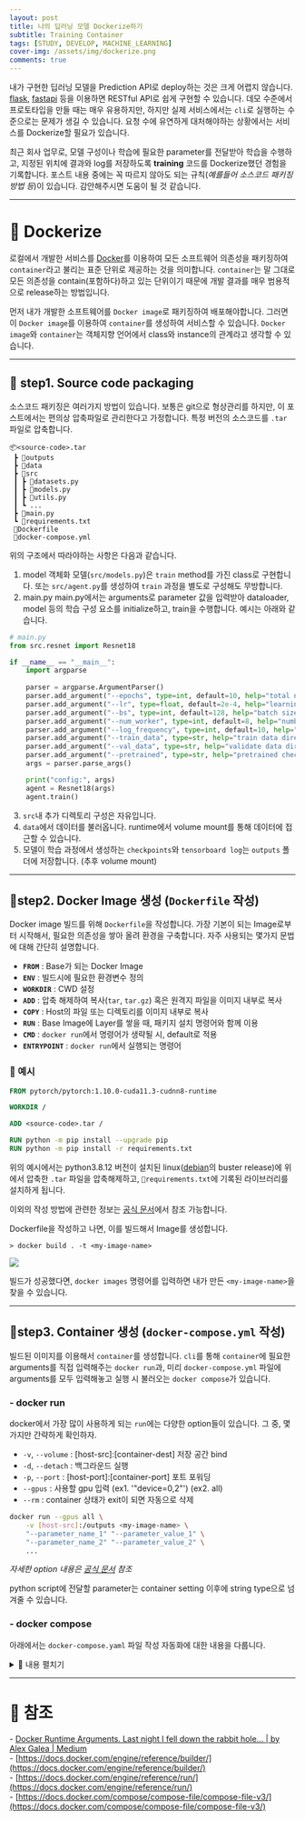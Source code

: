 ```yaml
---
layout: post
title: 나의 딥러닝 모델 Dockerize하기
subtitle: Training Container
tags: [STUDY, DEVELOP, MACHINE_LEARNING]
cover-img: /assets/img/dockerize.png
comments: true
---
```


내가 구현한 딥러닝 모델을 Prediction API로 deploy하는 것은 크게 어렵지 않습니다. [flask](https://flask.palletsprojects.com/en/2.0.x/), [fastapi](https://fastapi.tiangolo.com/ko/) 등을 이용하면 RESTful API로 쉽게 구현할 수 있습니다. 데모 수준에서 프로토타입을 만들 때는 매우 유용하지만, 하지만 실제 서비스에서는 `cli`로 실행하는 수준으로는 문제가 생길 수 있습니다. 요청 수에 유연하게 대처해야하는 상황에서는 서비스를 Dockerize할 필요가 있습니다.

최근 회사 업무로, 모델 구성이나 학습에 필요한 parameter를 전달받아 학습을 수행하고, 지정된 위치에 결과와 log를 저장하도록 **training** 코드를 Dockerize했던 경험을 기록합니다. 포스트 내용 중에는 꼭 따르지 않아도 되는 규칙(_예를들어 소스코드 패키징 방법 등_)이 있습니다. 감안해주시면 도움이 될 것 같습니다.

--- 

# 🐳 Dockerize  

로컬에서 개발한 서비스를 [Docker](https://www.docker.com/)를 이용하여 모든 소프트웨어 의존성을 패키징하여 `container`라고 불리는 표준 단위로 제공하는 것을 의미합니다. `container`는 말 그대로 모든 의존성을 contain(포함하다)하고 있는 단위이기 때문에 개발 결과를 매우 범용적으로 release하는 방법입니다.

먼저 내가 개발한 소프트웨어를 `Docker image`로 패키징하여 배포해야합니다. 그러면 이 `Docker image`를 이용하여 `container`를 생성하여 서비스할 수 있습니다. `Docker image`와 `container`는 객체지향 언어에서 class와 instance의 관계라고 생각할 수 있습니다.

--- 

## 👟 step1. Source code packaging  
소스코드 패키징은 여러가지 방법이 있습니다. 보통은 git으로 형상관리를 하지만, 이 포스트에서는 편의상 압축파일로 관리한다고 가정합니다. 특정 버전의 소스코드를 `.tar` 파일로 압축합니다. 

```
📦<source-code>.tar
 ┣ 📂outputs
 ┣ 📂data
 ┣ 📂src
 ┃ ┣ 📜datasets.py
 ┃ ┣ 📜models.py
 ┃ ┣ 📜utils.py
 ┃ ┗ ...
 ┣ 📜main.py
 ┗ 📜requirements.txt
 📜Dockerfile
 📜docker-compose.yml
```

위의 구조에서 따라야하는 사항은 다음과 같습니다.

1. model 객체화
 모델(`src/models.py`)은 `train` method를 가진 class로 구현합니다. 또는 `src/agent.py`를 생성하여 `train` 과정을 별도로 구성해도 무방합니다.
2. main.py 
main.py에서는 arguments로 parameter 값을 입력받아 dataloader, model 등의 학습 구성 요소를 initialize하고, train을 수행합니다. 예시는 아래와 같습니다.  

```python
# main.py
from src.resnet import Resnet18

if __name__ == "__main__":
    import argparse
    
    parser = argparse.ArgumentParser()
    parser.add_argument("--epochs", type=int, default=10, help="total num of epochs")
    parser.add_argument("--lr", type=float, default=2e-4, help="learning rate")
    parser.add_argument("--bs", type=int, default=128, help="batch size")
    parser.add_argument("--num_worker", type=int, default=8, help="number of worker for dataloader")
    parser.add_argument("--log_frequency", type=int, default=10, help="tensorboard log frequency (iterations)")
    parser.add_argument("--train_data", type=str, help="train data directory")
    parser.add_argument("--val_data", type=str, help="validate data directory")
    parser.add_argument("--pretrained", type=str, help="pretrained checkpoint path")
    args = parser.parse_args()

    print("config:", args)
    agent = Resnet18(args)
    agent.train()
```  

3. `src`내 추가 디렉토리 구성은 자유입니다.  
4. `data`에서 데이터를 불러옵니다. runtime에서 volume mount를 통해 데이터에 접근할 수 있습니다.
5. 모델이 학습 과정에서 생성하는 `checkpoints`와 `tensorboard log`는 `outputs` 폴더에 저장합니다. (추후 volume mount)

--- 

## 👟step2. Docker Image 생성 (`Dockerfile` 작성)  
Docker image 빌드를 위해 `Dockerfile`을 작성합니다. 가장 기본이 되는 Image로부터 시작해서, 필요한 의존성을 쌓아 올려 환경을 구축합니다. 자주 사용되는 몇가지 문법에 대해 간단히 설명합니다.

- **`FROM`** : Base가 되는 Docker Image
- **`ENV`** : 빌드시에 필요한 환경변수 정의
- **`WORKDIR`** : CWD 설정
- **`ADD`** : 압축 해제하여 복사(`tar`, `tar.gz`) 혹은 원격지 파일을 이미지 내부로 복사
- **`COPY`** : Host의 파일 또는 디렉토리를 이미지 내부로 복사
- **`RUN`** : Base Image에 Layer를 쌓을 때, 패키지 설치 명령어와 함께 이용
- **`CMD`** : `docker run`에서 명령어가 생략될 시, default로 적용
- **`ENTRYPOINT`** : `docker run`에서 실행되는 명령어

### 🎨 예시  
```dockerfile
FROM pytorch/pytorch:1.10.0-cuda11.3-cudnn8-runtime

WORKDIR /

ADD <source-code>.tar /

RUN python -m pip install --upgrade pip
RUN python -m pip install -r requirements.txt
```

위의 예시에서는 python3.8.12 버전이 설치된 linux([debian](https://www.debian.org/releases/index.ko.html)의 buster release)에 위에서 압축한 `.tar` 파일을 압축해제하고, `📜requirements.txt`에 기록된 라이브러리를 설치하게 됩니다. 

이외의 작성 방법에 관련한 정보는 [공식 문서](https://docs.docker.com/engine/reference/builder/)에서 참조 가능합니다.

Dockerfile을 작성하고 나면, 이를 빌드해서 Image를 생성합니다.  

```shell
> docker build . -t <my-image-name>
```
![](https://www.dropbox.com/s/ftnvxx875jg0mx4/docker_build.gif?raw=1)

빌드가 성공했다면, `docker images` 명령어를 입력하면 내가 만든 `<my-image-name>`을 찾을 수 있습니다.

--- 

## 👟step3. Container 생성 (`docker-compose.yml` 작성)

빌드된 이미지를 이용해서 `container`를 생성합니다. `cli`를 통해 `container`에 필요한 arguments를 직접 입력해주는 `docker run`과, 미리 `docker-compose.yml` 파일에 arguments를 모두 입력해놓고 실행 시 불러오는 `docker compose`가 있습니다. 

### - docker run

docker에서 가장 많이 사용하게 되는 `run`에는 다양한 option들이 있습니다. 그 중, 몇가지만 간략하게 확인하자.

- `-v`, `--volume` : [host-src]:[container-dest] 저장 공간 bind
- `-d`, `--detach` : 백그라운드 실행
- `-p`, `--port` : [host-port]:[container-port] 포트 포워딩
- `--gpus` : 사용할 gpu 입력 (ex1. '"device=0,2"') (ex2. all)
- `--rm` : container 상태가 exit이 되면 자동으로 삭제

```bash
docker run --gpus all \
    -v [host-src]:/outputs <my-image-name> \
    "--parameter_name_1" "--parameter_value_1" \
    "--parameter_name_2" "--parameter_value_2" \
    ...
```

_자세한 option 내용은 [공식 문서](https://docs.docker.com/engine/reference/run/) 참조_

python script에 전달할 parameter는 container setting 이후에 string type으로 넘겨줄 수 있습니다.

### - docker compose  

아래에서는 `docker-compose.yaml` 파일 작성 자동화에 대한 내용을 다룹니다.

<details>
<summary>🔽 내용 펼치기</summary>
<div markdown="1">       

`docker-compose.yml`에서 자주 쓰이는 문법은 다음과 같습니다.

- **`version`** : docker compose version
- **`services`** : 서비스 나열
- **`ports`** : "<HOST>:<CONTAINER>"로 포트를 연결. _string 명시 권장_
- **`volumes`** : "<HOST>:<CONTAINER>"로 저장 공간 연결
- **`command`** : container 내부에서 실행될 명령어 지정
- **`container_name`** : container명을 지정. single-container service에서만 이용 가능.


### 🎨 예시  
```yaml
version: "3.9"
services:
  dq_chinese_ocr:
    image: <my-image-name>
    container_name: <my-container-name>
    ports:
      - "5000:5000"
    volumes:
      - /logs/<my-container-name>:"/outputs"
    deploy:
      resources:
        reservations:
          devices:
            - capabilities: [gpu]
    command: 
      - python
      - main.py
      - --1st_parameter_name
      - 1st_parameter_value(string)
      - --2st_parameter_name
      - 2st_parameter_value(string)
      - ...
```

위 예시에서는 `<my-image-name>`를 이용해서 새로운 `container`를 만들고, 로 포트를 맞춘 후, `volumes`를 통해 저장 공간을 마운트합니다.  
생성되는 `container` 내부에서 `command`를 입력해서 서비스를 실행합니다.

API에서는 모델마다 요구되는 parameter가 다르기 때문에 `command`의 구성이 항상 변합니다. 이에 따라 모델 종류에 따라 docker-compose.yml 파일을 대신 작성하는 helper 함수를 이용하는 것이 좋습니다. helper 함수 예시는 아래와 같습니다.

```python
def fill_docker_compose_helper(draft: dict, params: dict) -> None:
    """
    python script에 전달되는 arguments를 제외한 모든 docker-compose 요소가
    채워진 상태에서 command에 필요한 arguments를 채워넣어 docker-compose dict를
    완성시키는 코드
    
    input:
        draft: 모델의 기본 docker-compose 형식 (command 제외)
        params: command에 입력될 arguments를 key, value로 구성한 dict
    output:
        완성된 docker-compose dict
    """
    def search_command(d: dict, path=[]):
        """
        채워넣어야 할 "command"가 어디있는지 찾아주는 helper
        """
        for k, v in d.items():
            if k == "command":
                return path
            elif isinstance(v, dict):
                res = search_command(v, path+[k])
                if res:
                    return res
    
    target = draft
    for p in search_command(draft):
        target = target[p]
    for k, v in params.items():
        target["command"].append(k)
        target["command"].append(v)
        
    # import yaml
    # with open('yaml.yaml', 'w') as f:
    #     yaml.dump(draft, f, sort_keys=False)
        
    return draft
```

마찬가지로 자세한 파일 작성 방법은 다음 [공식 문서](https://docs.docker.com/compose/compose-file/compose-file-v3/)를 참조합시다. _현재 최신 버전은 v3임에 유의합니다_

마지막으로, 아래 명령어를 통해 container를 실행하고 로그를 확인할 수 있습니다. 백그라운드에서 실행하길 원한다면 명령어 마지막에 `-d`를 붙여줍니다.

```shell
> docker compose up
```

</div>
</details>

--- 

# 📑 참조  
- [Docker Runtime Arguments\. Last night I fell down the rabbit hole… \| by Alex Galea \| Medium](https://galea.medium.com/docker-runtime-arguments-604593479f45)  
- [https://docs.docker.com/engine/reference/builder/](https://docs.docker.com/engine/reference/builder/)  
- [https://docs.docker.com/engine/reference/run/](https://docs.docker.com/engine/reference/run/)  
- [https://docs.docker.com/compose/compose-file/compose-file-v3/](https://docs.docker.com/compose/compose-file/compose-file-v3/)  
